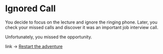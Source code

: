 # Ignored Call

You decide to focus on the lecture and ignore the ringing phone. Later, you check your missed calls and discover it was an important job interview call.

Unfortunately, you missed the opportunity.

link -> [Restart the adventure](intro.md)